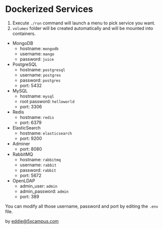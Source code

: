 # Dockerized Services

1. Execute `./run` command will launch a menu to pick service you want.
2. `volumes` folder will be created automatically and will be mounted into containers.

- MongoDB
  - hostname: `mongodb`
  - username: `mango`
  - password: `juice`
- PostgreSQL
  - hostname: `postgresql`
  - username: `postgres`
  - password: `postgres`
  - port: 5432
- MySQL
  - hostname: `mysql`
  - root password: `helloworld`
  - port: 3306
- Redis
  - hostname: `redis`
  - port: 6379
- ElasticSearch
  - hostname: `elasticsearch`
  - port: 9200
- Adminer
  - port: 8080
- RabbitMQ
  - hostname: `rabbitmq`
  - username: `rabbit`
  - password: `rabbit`
  - port: 5672
- OpenLDAP
  - admin_user: `admin`
  - admin_password: `admin`
  - port: 389

You can modify all those username, password and port by editing the `.env` file.

by eddie@5xcampus.com
